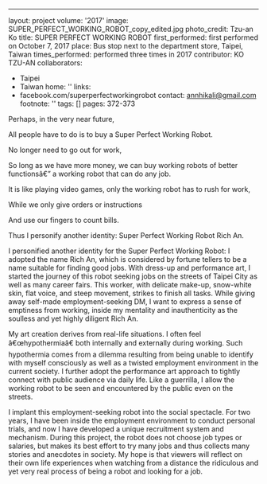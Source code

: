---
layout: project
volume: '2017'
image: SUPER_PERFECT_WORKING_ROBOT_copy_edited.jpg
photo_credit: Tzu-an Ko
title: SUPER PERFECT WORKING ROBOT
first_performed: first performed on October 7, 2017
place: Bus stop next to the department store, Taipei, Taiwan
times_performed: performed three times in 2017
contributor: KO TZU-AN
collaborators:
- Taipei
- Taiwan
home: ''
links:
- facebook.com/superperfectworkingrobot
contact: annhikali@gmail.com
footnote: ''
tags: []
pages: 372-373



Perhaps, in the very near future,

All people have to do is to buy a Super Perfect Working Robot.

No longer need to go out for work,

So long as we have more money, we can buy working robots of better functionsâ€”
a working robot that can do any job.

It is like playing video games, only the working robot has to rush for work,

While we only give orders or instructions

And use our fingers to count bills.

Thus I personify another identity: Super Perfect Working Robot Rich An.

I personified another identity for the Super Perfect Working Robot: I adopted the name Rich An, which is considered by fortune tellers to be a name suitable for finding good jobs. With dress-up and performance art, I started the journey of this robot seeking jobs on the streets of Taipei City as well as many career fairs. This worker, with delicate make-up, snow-white skin, flat voice, and steep movement, strikes to finish all tasks. While giving away self-made employment-seeking DM, I want to express a sense of emptiness from working, inside my mentality and inauthenticity as the soulless and yet highly diligent Rich An.

My art creation derives from real-life situations. I often feel â€œhypothermiaâ€ both internally and externally during working. Such hypothermia comes from a dilemma resulting from being unable to identify with myself consciously as well as a twisted employment environment in the current society. I further adopt the performance art approach to tightly connect with public audience via daily life. Like a guerrilla, I allow the working robot to be seen and encountered by the public even on the streets.

I implant this employment-seeking robot into the social spectacle. For two years, I have been inside the employment environment to conduct personal trials, and now I have developed a unique recruitment system and mechanism. During this project, the robot does not choose job types or salaries, but makes its best effort to try many jobs and thus collects many stories and anecdotes in society. My hope is that viewers will reflect on their own life experiences when watching from a distance the ridiculous and yet very real process of being a robot and looking for a job.
